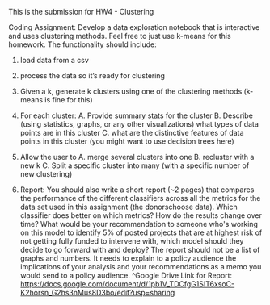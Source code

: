 This is the submission for HW4 - Clustering

Coding Assignment:
Develop a data exploration notebook that is interactive and uses clustering methods. Feel free
to just use k-means for this homework.
The functionality should include:
1. load data from a csv
2. process the data so it’s ready for clustering
3. Given a k, generate k clusters using one of the clustering methods (k-means is fine for this)
4. For each cluster:
A. Provide summary stats for the cluster
B. Describe (using statistics, graphs, or any other visualizations) what types of data
points are in this cluster
C. what are the distinctive features of data points in this cluster (you might want to use
decision trees here)
5. Allow the user to
A. merge several clusters into one
B. recluster with a new k
C. Split a specific cluster into many (with a specific number of new clustering)

7. Report:
You should also write a short report (~2 pages) that compares the performance of the different classifiers across all the metrics for the data set used in this assignment (the donorschoose data). Which classifier does better on which metrics? How do the results change over time? What would be your recommendation to someone who's working on this model to identify 5% of posted projects that are at highest risk of not getting fully funded to intervene with, which model should they decide to go forward with and deploy?
The report should not be a list of graphs and numbers. It needs to explain to a policy audience the implications of your analysis and your recommendations as a memo you would send to a policy audience.
^Google Drive Link for Report: https://docs.google.com/document/d/1pb1V_TDCfgG1SIT6xsoC-K2horsn_G2hs3nMus8D3bo/edit?usp=sharing
